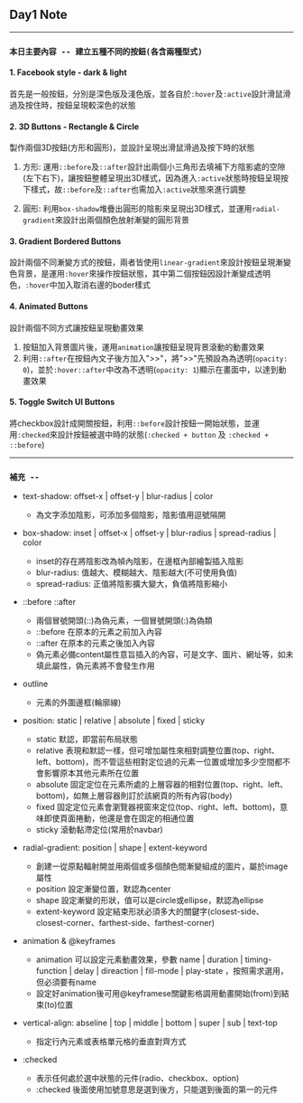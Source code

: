 ## **Day1 Note**

---

### `本日主要內容 -- 建立五種不同的按鈕(各含兩種型式)`



#### 1. Facebook style - dark & light

首先是一般按鈕，分別是深色版及淺色版，並各自於`:hover`及`:active`設計滑鼠滑過及按住時，按鈕呈現較深色的狀態

#### 2. 3D Buttons - Rectangle & Circle

製作兩個3D按鈕(方形和圓形)，並設計呈現出滑鼠滑過及按下時的狀態

1. 方形: 運用`::before`及`::after`設計出兩個小三角形去填補下方陰影處的空隙(左下右下)，讓按鈕整體呈現出3D樣式，因為進入`:active`狀態時按鈕呈現按下樣式，故`::before`及`::after`也需加入`:active`狀態來進行調整

2. 圓形: 利用`box-shadow`堆疊出圓形的陰影來呈現出3D樣式，並運用`radial-gradient`來設計出兩個顏色放射漸變的圓形背景

#### 3. Gradient Bordered Buttons

設計兩個不同漸變方式的按鈕，兩者皆使用`linear-gradient`來設計按鈕呈現漸變色背景，是運用`:hover`來操作按鈕狀態，其中第二個按鈕因設計漸變成透明色，`:hover`中加入取消右邊的boder樣式


#### 4. Animated Buttons

設計兩個不同方式讓按鈕呈現動畫效果

1. 按鈕加入背景圖片後，運用`animation`讓按鈕呈現背景滾動的動畫效果
2. 利用`::after`在按鈕內文子後方加入">>"，將">>"先預設為為透明(`opacity: 0`)，並於`:hover::after`中改為不透明(`opacity: 1`)顯示在畫面中，以達到動畫效果

#### 5. Toggle Switch UI Buttons

將checkbox設計成開關按鈕，利用`::before`設計按鈕一開始狀態，並運用`:checked`來設計按鈕被選中時的狀態(`:checked + button` 及 `:checked + ::before`)

---

### **`補充 --`**

* text-shadow:  offset-x | offset-y | blur-radius | color
  * 為文字添加陰影，可添加多個陰影，陰影值用逗號隔開

* box-shadow:  inset | offset-x | offset-y | blur-radius | spread-radius | color
  * inset的存在將陰影改為幀內陰影，在邊框內部繪製插入陰影
  * blur-radius: 值越大、模糊越大、陰影越大(不可使用負值)
  * spread-radius: 正值將陰影擴大變大，負值將陰影縮小
* ::before ::after
  * 兩個冒號開頭(::)為偽元素，一個冒號開頭(:)為偽類
  * ::before 在原本的元素之前加入內容
  * ::after 在原本的元素之後加入內容
  * 偽元素必備content屬性意旨插入的內容，可是文字、圖片、網址等，如未填此屬性，偽元素將不會發生作用

* outline
  * 元素的外圍邊框(輪廓線)

* position:  static | relative | absolute | fixed | sticky
  * static 默認，即當前布局狀態
  * relative 表現和默認一樣，但可增加屬性來相對調整位置(top、right、left、bottom)，而不管這些相對定位過的元素一位置或增加多少空間都不會影響原本其他元素所在位置
  * absolute 固定定位在元素所處的上層容器的相對位置(top、right、left、bottom)，如無上層容器則訂於該網頁的所有內容(body)
  * fixed 固定定位元素會瀏覽器視窗來定位(top、right、left、bottom)，意味即使頁面捲動，他還是會在固定的相通位置
  * sticky 滾動黏滯定位(常用於navbar)

* radial-gradient:  position | shape | extent-keyword 
  * 創建一從原點輻射開並用兩個或多個顏色間漸變組成的圖片，屬於image屬性
  * position 設定漸變位置，默認為center
  * shape 設定漸變的形狀，值可以是circle或ellipse，默認為ellipse
  * extent-keyword 設定結束形狀必須多大的關鍵字(closest-side、closest-corner、farthest-side、farthest-corner)

* animation & @keyframes
  * animation 可以設定元素動畫效果，參數 name | duration | timing-function | delay | direaction | fill-mode | play-state ，按照需求選用，但必須要有name
  * 設定好animation後可用@keyframese關鍵影格調用動畫開始(from)到結束(to)位置 

* vertical-align: abseline | top | middle | bottom | super | sub | text-top
  * 指定行內元素或表格單元格的垂直對齊方式

* :checked
  * 表示任何處於選中狀態的元件(radio、checkbox、option)
  * :checked 後面使用加號意思是選到後方，只能選到後面的第一的元件


